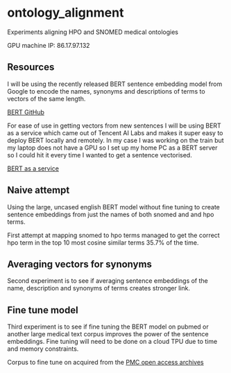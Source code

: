 # ontology_alignment
Experiments aligning HPO and SNOMED medical ontologies

GPU machine IP: 86.17.97.132

## Resources
I will be using the recently released BERT sentence embedding model from Google
to encode the names, synonyms and descriptions of terms to vectors of the
same length.

[BERT GitHub](https://github.com/google-research/bert)

For ease of use in getting vectors from new sentences I will be using BERT
as a service which came out of Tencent AI Labs and makes it super easy
to deploy BERT locally and remotely. In my case I was working on the train
but my laptop does not have a GPU so I set up my home PC as a BERT server
so I could hit it every time I wanted to get a sentence vectorised.

[BERT as a service](https://github.com/hanxiao/bert-as-service)


## Naive attempt
Using the large, uncased english BERT model without fine tuning
to create sentence embeddings from just the names of both
snomed and and hpo terms.

First attempt at mapping snomed to hpo terms managed 
to get the correct hpo term in the top 10 most cosine similar
terms 35.7% of the time.

## Averaging vectors for synonyms
Second experiment is to see if averaging sentence embeddings
of the name, description and synonyms of terms creates stronger link.


## Fine tune model
Third experiment is to see if fine tuning the BERT model on pubmed
or another large medical text corpus improves the power of the sentence
embeddings. Fine tuning will need to be done on a cloud TPU due to time
and memory constraints.

Corpus to fine tune on acquired from the [PMC open access archives](https://www.ncbi.nlm.nih.gov/pmc/tools/ftp/)
